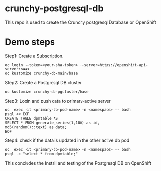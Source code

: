 # crunchy-postgresql-db
This repo is used to create the Crunchy postgresql Database on OpenShift



# Demo steps

Step1: Create a Subscription.
```
oc login --token=<your-sha-token> --server=https://openshift-api-server:6443
oc kustomize crunchy-db-main/base
```

Step2: Create a Postgresql DB cluster
```
oc kustomize crunchy-db-pgcluster/base
```

Step3: Login and push data to primary-active server 
```
oc  exec -it <primary-db-pod-name> -n <namespace> -- bash
psql << EOF 
CREATE TABLE dpmtable AS 
SELECT * FROM generate_series(1,100) as id, 
md5(random()::text) as data;
EOF
```

Step4: check if the data is updated in the other active db pod
```
oc  exec -it <primary-db-pod-name> -n <namespace> -- bash
psql -c "select * from dpmtable;"
```

This concludes the Install and testing of the Postgresql DB on OpenShift